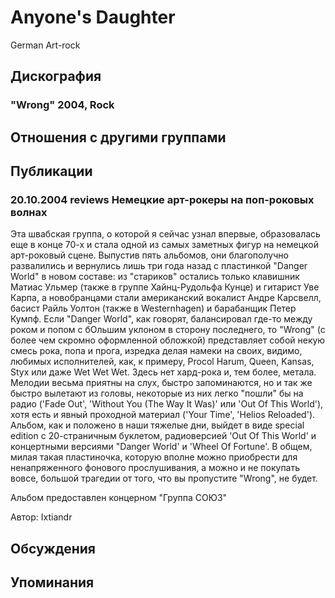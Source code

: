 # Anyone's Daughter

German Art-rock

## Дискография

### "Wrong" 2004, Rock




## Отношения с другими группами


## Публикации

### 20.10.2004 reviews Немецкие арт-рокеры на поп-роковых волнах

<P>Эта швабская группа, о которой я сейчас узнал впервые, образовалась еще в конце 70-х и стала одной из самых заметных фигур на немецкой арт-роковый сцене. Выпустив пять альбомов, они благополучно развалились и вернулись лишь три года назад с пластинкой "Danger World" в новом составе: из "стариков" остались только клавишник Матиас Ульмер (также в группе Хайнц-Рудольфа Кунце) и гитарист Уве Карпа, а новобранцами стали американский вокалист Андре Карсвелл, басист Райль Уолтон (также в Westernhagen) и барабанщик Петер Кумпф. Если "Danger World", как говорят, балансировал где-то между роком и попом с бОльшим уклоном в сторону последнего, то "Wrong" (с более чем скромно оформленной обложкой) представляет собой некую смесь рока, попа и прога, изредка делая намеки на своих, видимо, любимых исполнителей, как, к примеру, Procol Harum, Queen, Kansas, Styx или даже Wet Wet Wet. Здесь нет хард-рока и, тем более, метала. Мелодии весьма приятны на слух, быстро запоминаются, но и так же быстро вылетают из головы, некоторые из них легко "пошли" бы на радио ('Fade Out', 'Without You (The Way It Was)' или 'Out Of This World'), хотя есть и явный проходной материал ('Your Time', 'Helios Reloaded'). Альбом, как и положено в наши тяжелые дни, выйдет в виде special edition с 20-страничным буклетом, радиоверсией 'Out Of This World' и концертными версиями "Danger World' и 'Wheel Of Fortune'. В общем, милая такая пластиночка, которую вполне можно приобрести для ненапряженного фонового прослушивания, а можно и не покупать вовсе, большой трагедии от того, что вы пропустите "Wrong", не будет.</P>
<P>Альбом предоставлен концерном "Группа СОЮЗ"</P>
Автор: Ixtiandr


## Обсуждения


## Упоминания

